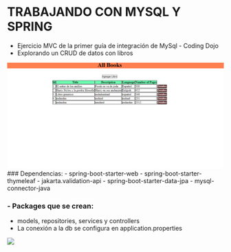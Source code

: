 # TRABAJANDO CON MYSQL Y SPRING
- Ejercicio MVC de la primer guía de integración de MySql - Coding Dojo
- Explorando un CRUD de datos con libros
<img src="./captura.PNG">
### Dependencias:
- spring-boot-starter-web
- spring-boot-starter-thymeleaf
- jakarta.validation-api
- spring-boot-starter-data-jpa
- mysql-connector-java

### - Packages que se crean:
- models, repositories, services y controllers
- La conexión a la db se configura en application.properties

<img src="https://javainterviewpoint.com/wp-content/uploads/2019/02/Spring-MVC-Tutorial.png">